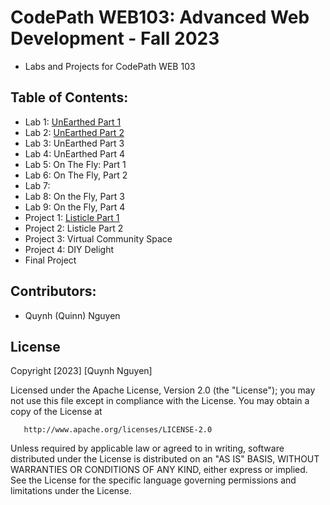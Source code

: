 # CodePath WEB103: Advanced Web Development - Fall 2023 
- Labs and Projects for CodePath WEB 103

## Table of Contents:
- Lab 1: [UnEarthed Part 1](https://github.com/qngyn/codepath-web103/tree/lab1)
- Lab 2: [UnEarthed Part 2](https://github.com/qngyn/codepath-web103/tree/lab2)
- Lab 3: UnEarthed Part 3
- Lab 4: UnEarthed Part 4
- Lab 5: On The Fly: Part 1
- Lab 6: On The Fly, Part 2
- Lab 7:
- Lab 8: On the Fly, Part 3
- Lab 9: On the Fly, Part 4
- Project 1: [Listicle Part 1](https://github.com/qngyn/codepath-web103/tree/project1)
- Project 2: Listicle Part 2
- Project 3: Virtual Community Space
- Project 4: DIY Delight
- Final Project

## Contributors:
- Quynh (Quinn) Nguyen

## License
Copyright [2023] [Quynh Nguyen]

   Licensed under the Apache License, Version 2.0 (the "License");
   you may not use this file except in compliance with the License.
   You may obtain a copy of the License at

       http://www.apache.org/licenses/LICENSE-2.0

   Unless required by applicable law or agreed to in writing, software
   distributed under the License is distributed on an "AS IS" BASIS,
   WITHOUT WARRANTIES OR CONDITIONS OF ANY KIND, either express or implied.
   See the License for the specific language governing permissions and
   limitations under the License.
